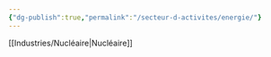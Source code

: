 ```yaml
---
{"dg-publish":true,"permalink":"/secteur-d-activites/energie/"}
---
```


[[Industries/Nucléaire\|Nucléaire]]